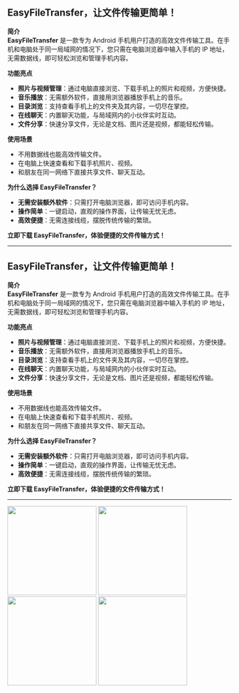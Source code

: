 ## EasyFileTransfer，让文件传输更简单！

**简介**  
**EasyFileTransfer** 是一款专为 Android 手机用户打造的高效文件传输工具。在手机和电脑处于同一局域网的情况下，您只需在电脑浏览器中输入手机的 IP 地址，无需数据线，即可轻松浏览和管理手机内容。

**功能亮点**  
- **照片与视频管理**：通过电脑直接浏览、下载手机上的照片和视频，方便快捷。  
- **音乐播放**：无需额外软件，直接用浏览器播放手机上的音乐。  
- **目录浏览**：支持查看手机上的文件夹及其内容，一切尽在掌控。  
- **在线聊天**：内置聊天功能，与局域网内的小伙伴实时互动。  
- **文件分享**：快速分享文件，无论是文档、图片还是视频，都能轻松传输。

**使用场景**  
- 不用数据线也能高效传输文件。  
- 在电脑上快速查看和下载手机照片、视频。  
- 和朋友在同一网络下直接共享文件、聊天互动。

**为什么选择 EasyFileTransfer？**  
- **无需安装额外软件**：只需打开电脑浏览器，即可访问手机内容。  
- **操作简单**：一键启动，直观的操作界面，让传输无忧无虑。  
- **高效便捷**：无需连接线缆，摆脱传统传输的繁琐。

**立即下载 EasyFileTransfer，体验便捷的文件传输方式！**

---

## EasyFileTransfer，让文件传输更简单！

**简介**  
**EasyFileTransfer** 是一款专为 Android 手机用户打造的高效文件传输工具。在手机和电脑处于同一局域网的情况下，您只需在电脑浏览器中输入手机的 IP 地址，无需数据线，即可轻松浏览和管理手机内容。

**功能亮点**  
- **照片与视频管理**：通过电脑直接浏览、下载手机上的照片和视频，方便快捷。  
- **音乐播放**：无需额外软件，直接用浏览器播放手机上的音乐。  
- **目录浏览**：支持查看手机上的文件夹及其内容，一切尽在掌控。  
- **在线聊天**：内置聊天功能，与局域网内的小伙伴实时互动。  
- **文件分享**：快速分享文件，无论是文档、图片还是视频，都能轻松传输。

**使用场景**  
- 不用数据线也能高效传输文件。  
- 在电脑上快速查看和下载手机照片、视频。  
- 和朋友在同一网络下直接共享文件、聊天互动。

**为什么选择 EasyFileTransfer？**  
- **无需安装额外软件**：只需打开电脑浏览器，即可访问手机内容。  
- **操作简单**：一键启动，直观的操作界面，让传输无忧无虑。  
- **高效便捷**：无需连接线缆，摆脱传统传输的繁琐。

**立即下载 EasyFileTransfer，体验便捷的文件传输方式！**

---

<img src="./img/广告图-文本互发.png" width="200px" height="auto"/>
<img src="./img/广告图-文件分类.png" width="200px" height="auto"/>
<img src="./img/广告图-支持投屏.png" width="200px" height="auto"/>
<img src="./img/广告图-轻松闪传.png" width="200px" height="auto"/>

